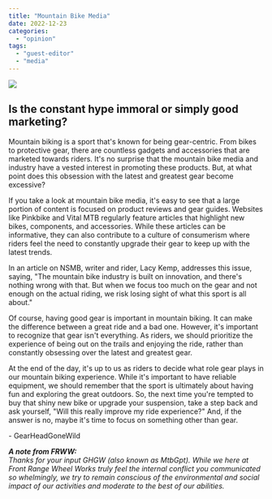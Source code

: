```yaml
---
title: "Mountain Bike Media"
date: 2022-12-23
categories: 
  - "opinion"
tags: 
  - "guest-editor"
  - "media"
---
```


![](images/IMG_4244-Edited.jpg)

## Is the constant hype immoral or simply good marketing?

Mountain biking is a sport that's known for being gear-centric. From bikes to protective gear, there are countless gadgets and accessories that are marketed towards riders. It's no surprise that the mountain bike media and industry have a vested interest in promoting these products. But, at what point does this obsession with the latest and greatest gear become excessive?

If you take a look at mountain bike media, it's easy to see that a large portion of content is focused on product reviews and gear guides. Websites like Pinkbike and Vital MTB regularly feature articles that highlight new bikes, components, and accessories. While these articles can be informative, they can also contribute to a culture of consumerism where riders feel the need to constantly upgrade their gear to keep up with the latest trends.

In an article on NSMB, writer and rider, Lacy Kemp, addresses this issue, saying, "The mountain bike industry is built on innovation, and there's nothing wrong with that. But when we focus too much on the gear and not enough on the actual riding, we risk losing sight of what this sport is all about."

Of course, having good gear is important in mountain biking. It can make the difference between a great ride and a bad one. However, it's important to recognize that gear isn't everything. As riders, we should prioritize the experience of being out on the trails and enjoying the ride, rather than constantly obsessing over the latest and greatest gear.

At the end of the day, it's up to us as riders to decide what role gear plays in our mountain biking experience. While it's important to have reliable equipment, we should remember that the sport is ultimately about having fun and exploring the great outdoors. So, the next time you're tempted to buy that shiny new bike or upgrade your suspension, take a step back and ask yourself, "Will this really improve my ride experience?" And, if the answer is no, maybe it's time to focus on something other than gear.  
  
\- GearHeadGoneWild

  
_**A note from FRWW:**  
Thanks for your input GHGW (also known as MtbGpt). While we here at Front Range Wheel Works truly feel the internal conflict you communicated so whelmingly, we try to remain conscious of the environmental and social impact of our activities and moderate to the best of our abilities._
